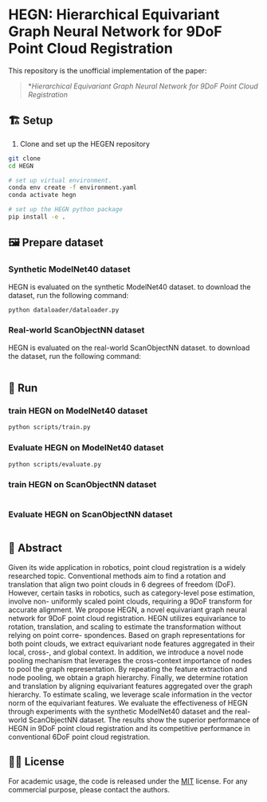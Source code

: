 # HEGN: Hierarchical Equivariant Graph Neural Network for 9DoF Point Cloud Registration

This repository is the unofficial implementation of the paper:

> **Hierarchical Equivariant Graph Neural Network for 9DoF Point Cloud Registration*

## 🏗 Setup
1. Clone and set up the HEGEN repository
```bash
git clone 
cd HEGN

# set up virtual environment.
conda env create -f environment.yaml
conda activate hegn

# set up the HEGN python package
pip install -e .
```

## 🖼️ Prepare dataset

### Synthetic ModelNet40 dataset
HEGN is evaluated on the synthetic ModelNet40 dataset. to download the dataset, run the following command:
```bash
python dataloader/dataloader.py
```

### Real-world ScanObjectNN dataset
HEGN is evaluated on the real-world ScanObjectNN dataset. to download the dataset, run the following command:
```bash

```

## :rocket: Run 

### train HEGN on ModelNet40 dataset
```bash
python scripts/train.py
```

### Evaluate HEGN on ModelNet40 dataset
```bash
python scripts/evaluate.py
```

### train HEGN on ScanObjectNN dataset
```bash

```

### Evaluate HEGN on ScanObjectNN dataset
```bash

```


## 📔 Abstract

Given its wide application in robotics, point cloud registration is a widely researched topic. Conventional methods aim to find a rotation and translation that align two point clouds in 6 degrees of freedom (DoF). However, certain tasks in robotics, such as category-level pose estimation, involve non- uniformly scaled point clouds, requiring a 9DoF transform for accurate alignment. We propose HEGN, a novel equivariant graph neural network for 9DoF point cloud registration. HEGN utilizes equivariance to rotation, translation, and scaling to estimate the transformation without relying on point corre- spondences. Based on graph representations for both point clouds, we extract equivariant node features aggregated in their local, cross-, and global context. In addition, we introduce a novel node pooling mechanism that leverages the cross-context importance of nodes to pool the graph representation. By repeating the feature extraction and node pooling, we obtain a graph hierarchy. Finally, we determine rotation and translation by aligning equivariant features aggregated over the graph hierarchy. To estimate scaling, we leverage scale information in the vector norm of the equivariant features. We evaluate the effectiveness of HEGN through experiments with the synthetic ModelNet40 dataset and the real-world ScanObjectNN dataset. The results show the superior performance of HEGN in 9DoF point cloud registration and its competitive performance in conventional 6DoF point cloud registration.


## 👩‍⚖️  License

For academic usage, the code is released under the [MIT](https://opensource.org/licenses/MIT) license.
For any commercial purpose, please contact the authors.
